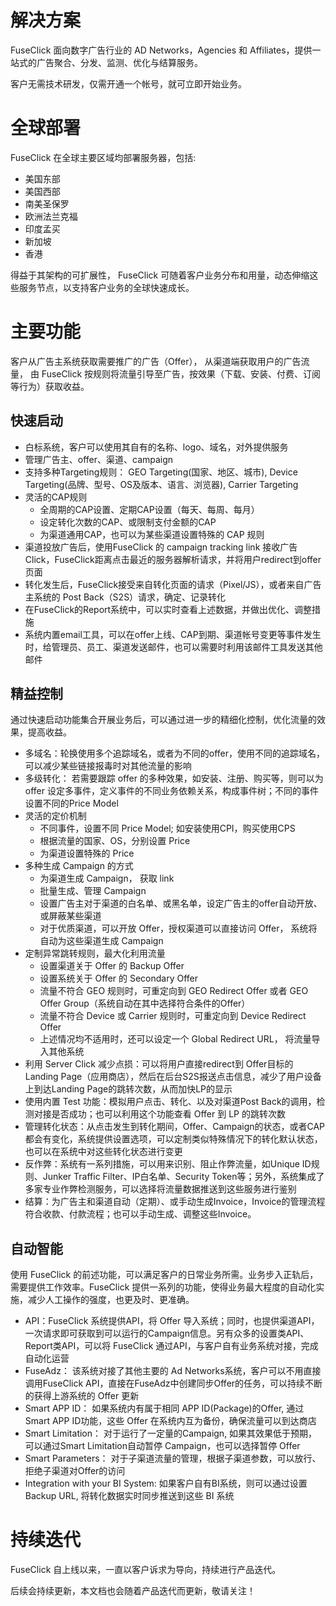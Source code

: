 # 解决方案
FuseClick 面向数字广告行业的 AD Networks，Agencies 和 Affiliates，提供一站式的广告聚合、分发、监测、优化与结算服务。

客户无需技术研发，仅需开通一个帐号，就可立即开始业务。

# 全球部署
FuseClick 在全球主要区域均部署服务器，包括:
* 美国东部
* 美国西部
* 南美圣保罗
* 欧洲法兰克福
* 印度孟买
* 新加坡
* 香港

得益于其架构的可扩展性， FuseClick 可随着客户业务分布和用量，动态伸缩这些服务节点，以支持客户业务的全球快速成长。

# 主要功能
客户从广告主系统获取需要推广的广告（Offer）， 从渠道端获取用户的广告流量， 由 FuseClick 按规则将流量引导至广告，按效果（下载、安装、付费、订阅等行为）获取收益。

## 快速启动
* 白标系统，客户可以使用其自有的名称、logo、域名，对外提供服务
* 管理广告主、offer、渠道、campaign
* 支持多种Targeting规则： GEO Targeting(国家、地区、城市), Device Targeting(品牌、型号、OS及版本、语言、浏览器), Carrier Targeting
* 灵活的CAP规则
    * 全周期的CAP设置、定期CAP设置（每天、每周、每月）
    * 设定转化次数的CAP、或限制支付金额的CAP
    * 为渠道通用CAP，也可以为某些渠道设置特殊的 CAP 规则 
* 渠道投放广告后，使用FuseClick 的 campaign tracking link 接收广告Click，FuseClick距离点击最近的服务器解析请求，并将用户redirect到offer页面
* 转化发生后，FuseClick接受来自转化页面的请求（Pixel/JS），或者来自广告主系统的 Post Back（S2S）请求，确定、记录转化
* 在FuseClick的Report系统中，可以实时查看上述数据，并做出优化、调整措施
* 系统内置email工具，可以在offer上线、CAP到期、渠道帐号变更等事件发生时，给管理员、员工、渠道发送邮件，也可以需要时利用该邮件工具发送其他邮件

## 精益控制
通过快速启动功能集合开展业务后，可以通过进一步的精细化控制，优化流量的效果，提高收益。
* 多域名：轮换使用多个追踪域名，或者为不同的offer，使用不同的追踪域名，可以减少某些链接报毒时对其他流量的影响
* 多级转化： 若需要跟踪 offer 的多种效果，如安装、注册、购买等，则可以为 offer 设定多事件，定义事件的不同业务依赖关系，构成事件树；不同的事件设置不同的Price Model
* 灵活的定价机制
    * 不同事件，设置不同 Price Model; 如安装使用CPI，购买使用CPS
    * 根据流量的国家、OS，分别设置 Price
    * 为渠道设置特殊的 Price
* 多种生成 Campaign 的方式
    * 为渠道生成 Campaign， 获取 link
    * 批量生成、管理 Campaign
    * 设置广告主对于渠道的白名单、或黑名单，设定广告主的offer自动开放、或屏蔽某些渠道
    * 对于优质渠道，可以开放 Offer，授权渠道可以直接访问 Offer， 系统将自动为这些渠道生成 Campaign
* 定制异常跳转规则，最大化利用流量
    * 设置渠道关于 Offer 的 Backup Offer
    * 设置系统关于 Offer 的 Secondary Offer
    * 流量不符合 GEO 规则时，可重定向到 GEO Redirect Offer 或者 GEO Offer Group（系统自动在其中选择符合条件的Offer）
    * 流量不符合 Device 或 Carrier 规则时，可重定向到 Device Redirect Offer
    * 上述情况均不适用时，还可以设定一个 Global Redirect URL， 将流量导入其他系统
* 利用 Server Click 减少点损：可以将用户直接redirect到 Offer目标的 Landing Page（应用商店），然后在后台S2S报送点击信息，减少了用户设备上到达Landing Page的跳转次数，从而加快LP的显示
* 使用内置 Test 功能：模拟用户点击、转化、以及对渠道Post Back的调用，检测对接是否成功；也可以利用这个功能查看 Offer 到 LP 的跳转次数
* 管理转化状态：从点击发生到转化期间，Offer、Campaign的状态，或者CAP都会有变化，系统提供设置选项，可以定制类似特殊情况下的转化默认状态，也可以在系统中对这些转化状态进行变更
* 反作弊：系统有一系列措施，可以用来识别、阻止作弊流量，如Unique ID规则、Junker Traffic Filter、IP白名单、Security Token等；另外，系统集成了多家专业作弊检测服务，可以选择将流量数据推送到这些服务进行鉴别
* 结算：为广告主和渠道自动（定期）、或手动生成Invoice，Invoice的管理流程符合收款、付款流程；也可以手动生成、调整这些Invoice。

## 自动智能
使用 FuseClick 的前述功能，可以满足客户的日常业务所需。业务步入正轨后，需要提供工作效率。FuseClick 提供一系列的功能，使得业务最大程度的自动化实施，减少人工操作的强度，也更及时、更准确。
* API：FuseClick 系统提供API，将 Offer 导入系统；同时，也提供渠道API，一次请求即可获取到可以运行的Campaign信息。另有众多的设置类API、Report类API，可以将 FuseClick 通过API，与客户自有业务系统对接，完成自动化运营
* FuseAdz： 该系统对接了其他主要的 Ad Networks系统，客户可以不用直接调用FuseClick API，直接在FuseAdz中创建同步Offer的任务，可以持续不断的获得上游系统的 Offer 更新
* Smart APP ID： 如果系统内有属于相同 APP ID(Package)的Offer, 通过Smart APP ID功能，这些 Offer 在系统内互为备份，确保流量可以到达商店
* Smart Limitation： 对于运行了一定量的Campaign, 如果其效果低于预期，可以通过Smart Limitation自动暂停 Campaign，也可以选择暂停 Offer
* Smart Parameters： 对于子渠道流量的管理，根据子渠道参数，可以放行、拒绝子渠道对Offer的访问
* Integration with your BI System: 如果客户自有BI系统，则可以通过设置 Backup URL, 将转化数据实时同步推送到这些 BI 系统

# 持续迭代
FuseClick 自上线以来，一直以客户诉求为导向，持续进行产品迭代。

后续会持续更新，本文档也会随着产品迭代而更新，敬请关注！
